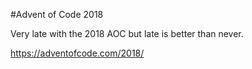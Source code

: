 #Advent of Code 2018

Very late with the 2018 AOC but late is better than never.

https://adventofcode.com/2018/